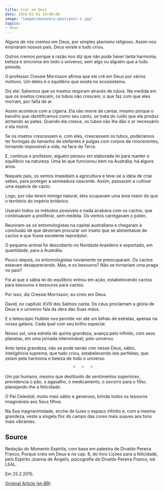```yaml
---
title: Crer em Deus
date: 2019-02-01 19:00:00
image: "images/masonary-post/post-2.jpg"
topics: 
- deus
---
```


Alguns de nós cremos em Deus, por simples atavismo religioso. Assim nos
ensinaram nossos pais. Deus existe e tudo criou.

Outros cremos porque a razão nos diz que não pode haver tanta harmonia, beleza
e sincronia em todo o universo, sem algo ou alguém que a tudo presida.

O professor Cressie Morrisson afirma que ele crê em Deus por vários motivos. Um
deles é o equilíbrio que existe no ecossistema.

Diz ele: Sabemos que os insetos respiram através de tubos. Na medida em que os
insetos crescem, os tubos não crescem, o que faz com que eles morram, por falta
de ar.

Assim acontece com a cigarra. Ela não morre de cantar, mesmo porque o barulho
que identificamos como seu canto, se trata do ruído que ela produz atritando as
patas. Quando ela cresce, os tubos não lhe dão o ar necessário e ela morre.

Se os insetos crescessem e, com eles, crescessem os tubos, poderíamos ter
formigas do tamanho de elefantes e pulgas com corpos de rinocerontes, tornando
impossível a vida, na face da Terra.

E, continua o professor, alguém pensou em elaborada lei para manter o
equilíbrio na natureza. Uma lei que funcionou bem na Austrália, há alguns anos.

Naquele país, os ventos impediam a agricultura e teve-se a ideia de criar
sebes, para proteger a semeadura nascente. Assim, passaram a cultivar uma
espécie de cacto.

Logo, por não terem inimigo natural, eles ocupavam uma área maior do que o
território do império britânico.

Usaram todos os métodos possíveis e nada acabava com os cactos, que continuavam
a proliferar, sem medida. Os ventos carregavam o pólen.

Reuniram-se os entomologistas na capital australiana e chegaram à conclusão de
que deveriam procurar um inseto que se alimentasse de cactos e que fosse
excelente reprodutor.

O pequeno animal foi descoberto no Nordeste brasileiro e exportado, em
quantidade, para a Austrália.

Pouco depois, os entomologistas novamente se preocuparam. Os cactos estavam
desaparecendo. Mas, e os besouros? Não se tornariam uma praga no país?

Foi aí que a sábia lei do equilíbrio entrou em ação, estabelecendo cactos para
besouros e besouros para cactos.

Por isso, diz Cressie Morrisson, eu creio em Deus.

David, no capítulo XVIII dos Salmos canta: Os céus proclamam a glória de Deus e
o universo fala da obra das Suas mãos.

E o telescópio Hubble nos permite ver até um bilhão de estrelas, apenas na
nossa galáxia. Cada qual com seu brilho especial.

Nosso sol, uma estrela de quinta grandeza, avança pelo infinito, com seus
planetas, em uma jornada interminável, pelo universo.

Ante tanta grandeza, não se pode senão crer nesse Deus, sábio, inteligência
suprema, que tudo criou, estabelecendo leis perfeitas, que zelam pela harmonia
e beleza de todo o universo.

                                   *   *   *

Um pai humano, mesmo que destituído de sentimentos superiores, providencia o
pão, o agasalho, o medicamento, o socorro para o filho, planejando-lhe a
felicidade.

O Pai Celestial, muito mais sábio e generoso, brinda todos os tesouros
imagináveis aos Seus filhos.

Na Sua magnanimidade, enche de luzes o espaço infinito e, com a mesma grandeza,
veste a singela flor do campo das cores mais suaves aos tons mais vibrantes.
 

## Source
Redação do Momento Espírita, com base em palestra de
Divaldo Pereira Franco, Porque creio em Deus e no cap. 6,
do livro Lições para a felicidade, pelo Espírito Joanna de Ângelis,
psicografia de Divaldo Pereira Franco, ed. LEAL.

Em 25.2.2015.

[Original Article (pt-BR)](http://momento.com.br/pt/ler_texto.php?id=4396)
